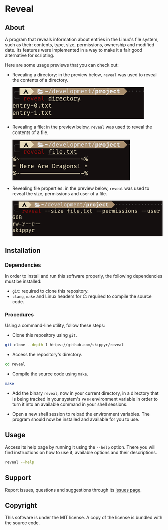# Reveal

## About

A program that reveals information about entries in the Linux's file system, such as their: contents, type, size, permissions, ownership and modified date. Its features were implemented in a way to make it a fair good alternative for scripting.

Here are some usage previews that you can check out:

-	Revealing a directory: in the preview below, `reveal` was used to reveal the contents of a directory.

	![](assets/preview-0.png)

-	Revealing a file: in the preview below, `reveal` was used to reveal the contents of a file.

	![](assets/preview-1.png)

-	Revealing file properties: in the preview below, `reveal` was used to reveal the size, permissions and user of a file.

	![](assets/preview-2.png)

## Installation

### Dependencies

In order to install and run this software properly, the following dependencies must be installed:

-	`git`: required to clone this repository.
-	`clang`, `make` and Linux headers for C: required to compile the source code.

### Procedures

Using a command-line utility, follow these steps:

-	Clone this repository using `git`.

```bash
git clone --depth 1 https://github.com/skippyr/reveal
```

-	Access the repository's directory.

```bash
cd reveal
```

-	Compile the source code using `make`.

```bash
make
```

-	Add the binary `reveal`, now in your current directory, in a directory that is being tracked in your system's `PATH` environment variable in order to turn it into an available command in your shell sessions.

-	Open a new shell session to reload the environment variables. The program should now be installed and available for you to use.

## Usage

Access its help page by running it using the `--help` option. There you will find instructions on how to use it, available options and their descriptions.

```bash
reveal --help
```

## Support

Report issues, questions and suggestions through its [issues page](https://github.com/skippyr/reveal/issues).

## Copyright

This software is under the MIT license. A copy of the license is bundled with the source code.
